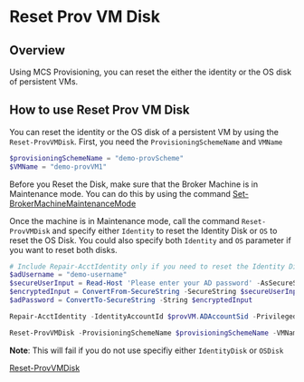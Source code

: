 # Reset Prov VM Disk
## Overview
Using MCS Provisioning, you can reset the either the identity or the OS disk of persistent VMs.

## How to use Reset Prov VM Disk
You can reset the identity or the OS disk of a persistent VM by using the `Reset-ProvVMDisk`. First, you need the `ProvisioningSchemeName` and `VMName`
```powershell
$provisioningSchemeName = "demo-provScheme"
$VMName = "demo-provVM1"
```
Before you Reset the Disk, make sure that the Broker Machine is in Maintenance mode. You can do this by using the command
[Set-BrokerMachineMaintenanceMode](https://developer-docs.citrix.com/en-us/citrix-virtual-apps-desktops-sdk/current-release/Broker/Set-BrokerMachineMaintenanceMode.html)


Once the machine is in Maintenance mode, call the command `Reset-ProvVMDisk` and specify either `Identity` to reset the Identity Disk or `OS` to reset the OS Disk. You could also specify both `Identity` and `OS` parameter if you want to reset both disks.
```powershell
# Include Repair-AcctIdentity only if you need to reset the Identity Disk
$adUsername = "demo-username"
$secureUserInput = Read-Host 'Please enter your AD password' -AsSecureString
$encryptedInput = ConvertFrom-SecureString -SecureString $secureUserInput
$adPassword = ConvertTo-SecureString -String $encryptedInput

Repair-AcctIdentity -IdentityAccountId $provVM.ADAccountSid -PrivilegedUserName $adUsername -PrivilegedUserPassword $adPassword -Target IdentityInfo

Reset-ProvVMDisk -ProvisioningSchemeName $provisioningSchemeName -VMName $VMName -Identity -OS
```
**Note**: This will fail if you do not use specifiy either `IdentityDisk` or `OSDisk`

[Reset-ProvVMDisk](https://developer-docs.citrix.com/en-us/citrix-virtual-apps-desktops-sdk/current-release/machinecreation/reset-provvmdisk)